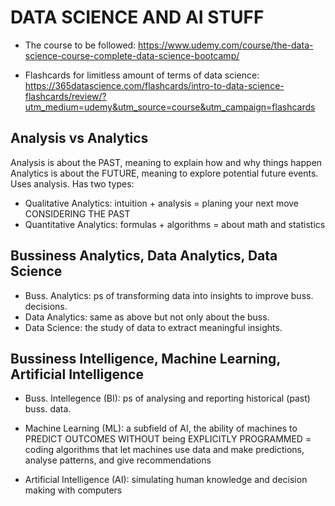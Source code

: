 # DATA SCIENCE AND AI STUFF

* The course to be followed: https://www.udemy.com/course/the-data-science-course-complete-data-science-bootcamp/

* Flashcards for limitless amount of terms of data science: https://365datascience.com/flashcards/intro-to-data-science-flashcards/review/?utm_medium=udemy&utm_source=course&utm_campaign=flashcards

## Analysis vs Analytics

Analysis is about the PAST, meaning to explain how and why things happen <br>
Analytics is about the FUTURE, meaning to explore potential future events. Uses analysis. Has two types:<br>
* Qualitative Analytics: intuition + analysis = planing your next move CONSIDERING THE PAST
* Quantitative Analytics: formulas + algorithms = about math and statistics

## Bussiness Analytics, Data Analytics, Data Science

* Buss. Analytics: ps of transforming data into insights to improve buss. decisions.
* Data Analytics: same as above but not only about the buss.
* Data Science: the study of data to extract meaningful insights.

## Bussiness Intelligence, Machine Learning, Artificial Intelligence

* Buss. Intellegence (BI): ps of analysing and reporting historical (past) buss. data.
* Machine Learning (ML): a subfield of AI, the ability of machines to PREDICT OUTCOMES WITHOUT being EXPLICITLY PROGRAMMED = coding algorithms that let machines use data and make predictions, analyse patterns, and give recommendations

* Artificial Intelligence (AI): simulating human knowledge and decision making with computers
